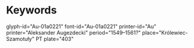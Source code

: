 # Keywords
glyph-id="Au-01a0221"
font-id="Au-01a0221"
printer-id="Au"
printer="Aleksander Augezdecki"
period="1549–1561?"
place="Królewiec-Szamotuły"
PT plate="403"
